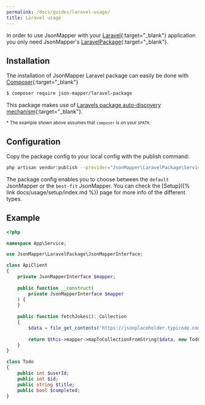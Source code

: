```yaml
---
permalink: /docs/guides/laravel-usage/
title: Laravel usage  
---
```


In order to use JsonMapper with your [Laravel](https://laravel.com){:target="_blank"} application you only need 
JsonMapper's [LaravelPackage](https://github.com/JsonMapper/LaravelPackage){:target="_blank"}. 

## Installation
The installation of JsonMapper Laravel package can easily be done with [Composer](https://getcomposer.org){:target="_blank"}
```bash
$ composer require json-mapper/laravel-package
```
This package makes use of [Laravels package auto-discovery mechanism](https://medium.com/@taylorotwell/package-auto-discovery-in-laravel-5-5-ea9e3ab20518){:target="_blank"}.

<sub> * The example shown above assumes that `composer` is on your `$PATH`. </sub>

## Configuration
Copy the package config to your local config with the publish command:
```bash
php artisan vendor:publish --provider="JsonMapper\LaravelPackage\ServiceProvider"
```
The package config enables you to choose between the `default` JsonMapper or the `best-fit` JsonMapper. 
You can check the [Setup]({% link docs/usage/setup/index.md %}) page for more info of the different types.

## Example
```php
<?php

namespace App\Service;

use JsonMapper\LaravelPackage\JsonMapperInterface;

class ApiClient
{
    private JsonMapperInterface $mapper;
    
    public function __construct(
        private JsonMapperInterface $mapper
    ) {
    }
    
    public function fetchJokes(): Collection
    {
        $data = file_get_contents('https://jsonplaceholder.typicode.com/todos');
        
        return $this->mapper->mapToCollectionFromString($data, new Todo());
    }
}

class Todo
{
    public int $userId;
    public int $id;
    public string $title;
    public bool $completed;
}
```